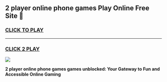 
## 2 player online phone games Play Online Free Site 👋
<h3>
<a href="https://download.freeplayer.one?title=2_player_online_phone_games&ref=21F">CLICK TO PLAY</a></h3>
<hr>

<h3>
<a href="https://download.freeplayer.one?title=2_player_online_phone_games&ref=21F">CLICK 2 PLAY</a>
  
</h3>

<a href="https://download.freeplayer.one?title=2_player_online_phone_games&ref=21F"><img src="https://cdnb.artstation.com/p/assets/images/images/032/539/853/original/anto-thomas-button-gif.gif"></a>


**2 player online phone games games unblocked: Your Gateway to Fun and Accessible Online Gaming**
